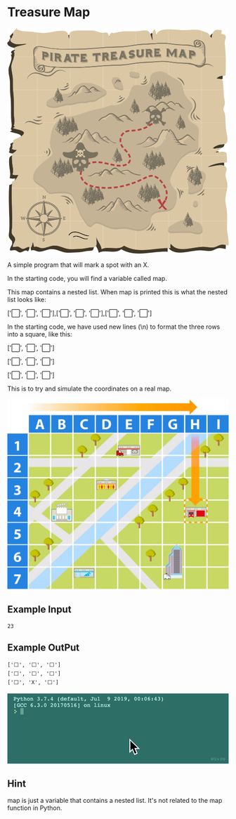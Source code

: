 
# Treasure Map

![Treasure_Map](https://github.com/Abdurahman-hassan/100DaysOfCode/blob/DayFour/Day4/4.3.Treasure_Map/map.png?raw=true)

A simple program that will mark a spot with an X.

In the starting code, you will find a variable called map.

This map contains a nested list. When map is printed this is what the nested list looks like:

['⬜️', '⬜️', '⬜️'],['⬜️', '⬜️', '⬜️'],['⬜️', '⬜️', '⬜️']

In the starting code, we have used new lines (\n) to format the three rows into a square, like this:

['⬜️', '⬜️', '⬜️']

['⬜️', '⬜️', '⬜️']

['⬜️', '⬜️', '⬜️']

This is to try and simulate the coordinates on a real map.


![Treasure_Map](https://github.com/Abdurahman-hassan/100DaysOfCode/blob/DayFour/Day4/4.3.Treasure_Map/Co-ordinates_oggjzg.png?raw=true)



## Example Input

```
23
```

## Example OutPut

```
['⬜️', '⬜️', '⬜️']
['⬜️', '⬜️', '⬜️']
['⬜️', 'X', '⬜️']
```
![Treasure_Map](https://github.com/Abdurahman-hassan/100DaysOfCode/blob/DayFour/Day4/4.3.Treasure_Map/4.3treasure_map.gif?raw=true)

## Hint

map is just a variable that contains a nested list. It's not related to the map function in Python.
